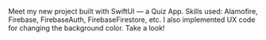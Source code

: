 Meet my new project built with SwiftUI — a Quiz App.
Skills used: Alamofire, Firebase, FirebaseAuth, FirebaseFirestore, etc.
I also implemented UX code for changing the background color.
Take a look!
